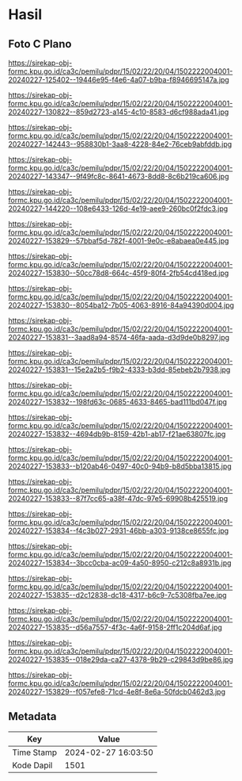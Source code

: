 # Hasil

## Foto C Plano

https://sirekap-obj-formc.kpu.go.id/ca3c/pemilu/pdpr/15/02/22/20/04/1502222004001-20240227-125402--19446e95-f4e6-4a07-b9ba-f8946695147a.jpg

https://sirekap-obj-formc.kpu.go.id/ca3c/pemilu/pdpr/15/02/22/20/04/1502222004001-20240227-130822--859d2723-a145-4c10-8583-d6cf988ada41.jpg

https://sirekap-obj-formc.kpu.go.id/ca3c/pemilu/pdpr/15/02/22/20/04/1502222004001-20240227-142443--958830b1-3aa8-4228-84e2-76ceb9abfddb.jpg

https://sirekap-obj-formc.kpu.go.id/ca3c/pemilu/pdpr/15/02/22/20/04/1502222004001-20240227-143347--9f49fc8c-8641-4673-8dd8-8c6b219ca606.jpg

https://sirekap-obj-formc.kpu.go.id/ca3c/pemilu/pdpr/15/02/22/20/04/1502222004001-20240227-144220--108e6433-126d-4e19-aee9-260bc0f2fdc3.jpg

https://sirekap-obj-formc.kpu.go.id/ca3c/pemilu/pdpr/15/02/22/20/04/1502222004001-20240227-153829--57bbaf5d-782f-4001-9e0c-e8abaea0e445.jpg

https://sirekap-obj-formc.kpu.go.id/ca3c/pemilu/pdpr/15/02/22/20/04/1502222004001-20240227-153830--50cc78d8-664c-45f9-80f4-2fb54cd418ed.jpg

https://sirekap-obj-formc.kpu.go.id/ca3c/pemilu/pdpr/15/02/22/20/04/1502222004001-20240227-153830--8054ba12-7b05-4063-8916-84a94390d004.jpg

https://sirekap-obj-formc.kpu.go.id/ca3c/pemilu/pdpr/15/02/22/20/04/1502222004001-20240227-153831--3aad8a94-8574-46fa-aada-d3d9de0b8297.jpg

https://sirekap-obj-formc.kpu.go.id/ca3c/pemilu/pdpr/15/02/22/20/04/1502222004001-20240227-153831--15e2a2b5-f9b2-4333-b3dd-85ebeb2b7938.jpg

https://sirekap-obj-formc.kpu.go.id/ca3c/pemilu/pdpr/15/02/22/20/04/1502222004001-20240227-153832--198fd63c-0685-4633-8465-bad111bd047f.jpg

https://sirekap-obj-formc.kpu.go.id/ca3c/pemilu/pdpr/15/02/22/20/04/1502222004001-20240227-153832--4694db9b-8159-42b1-ab17-f21ae63807fc.jpg

https://sirekap-obj-formc.kpu.go.id/ca3c/pemilu/pdpr/15/02/22/20/04/1502222004001-20240227-153833--b120ab46-0497-40c0-94b9-b8d5bba13815.jpg

https://sirekap-obj-formc.kpu.go.id/ca3c/pemilu/pdpr/15/02/22/20/04/1502222004001-20240227-153833--87f7cc65-a38f-47dc-97e5-69908b425519.jpg

https://sirekap-obj-formc.kpu.go.id/ca3c/pemilu/pdpr/15/02/22/20/04/1502222004001-20240227-153834--f4c3b027-2931-46bb-a303-9138ce8655fc.jpg

https://sirekap-obj-formc.kpu.go.id/ca3c/pemilu/pdpr/15/02/22/20/04/1502222004001-20240227-153834--3bcc0cba-ac09-4a50-8950-c212c8a8931b.jpg

https://sirekap-obj-formc.kpu.go.id/ca3c/pemilu/pdpr/15/02/22/20/04/1502222004001-20240227-153835--d2c12838-dc18-4317-b6c9-7c5308fba7ee.jpg

https://sirekap-obj-formc.kpu.go.id/ca3c/pemilu/pdpr/15/02/22/20/04/1502222004001-20240227-153835--d56a7557-4f3c-4a6f-9158-2ff1c204d6af.jpg

https://sirekap-obj-formc.kpu.go.id/ca3c/pemilu/pdpr/15/02/22/20/04/1502222004001-20240227-153835--018e29da-ca27-4378-9b29-c29843d9be86.jpg

https://sirekap-obj-formc.kpu.go.id/ca3c/pemilu/pdpr/15/02/22/20/04/1502222004001-20240227-153829--f057efe8-71cd-4e8f-8e6a-50fdcb0462d3.jpg


## Metadata

| Key        | Value               |
| ---------- | ------------------- |
| Time Stamp | 2024-02-27 16:03:50 |
| Kode Dapil | 1501                |



